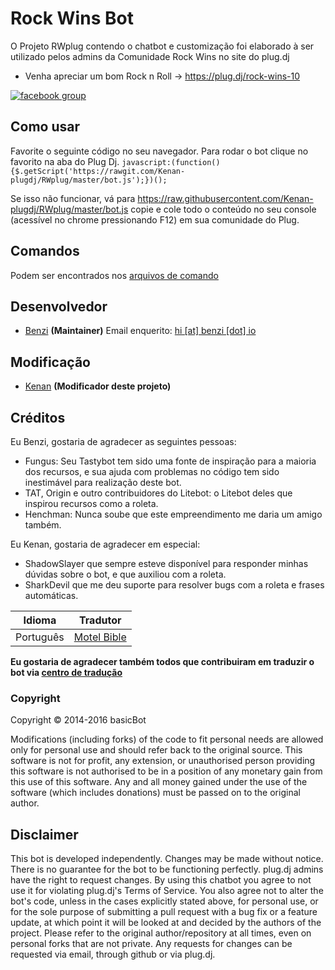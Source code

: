# Rock Wins Bot
 O Projeto RWplug contendo o chatbot e customização foi elaborado à ser utilizado pelos admins da Comunidade Rock Wins no site do plug.dj
* Venha apreciar um bom Rock n Roll -> https://plug.dj/rock-wins-10

[![facebook group](https://img.shields.io/badge/facebook-group-3b5998.svg?style=flat)](http://bit.ly/2cxnE6a)

Como usar
------
 Favorite o seguinte código no seu navegador. Para rodar o bot clique no favorito na aba do Plug Dj. `javascript:(function(){$.getScript('https://rawgit.com/Kenan-plugdj/RWplug/master/bot.js');})();` 

 Se isso não funcionar, vá para https://raw.githubusercontent.com/Kenan-plugdj/RWplug/master/bot.js copie e cole todo o conteúdo no seu console (acessível no chrome pressionando F12) em sua comunidade do Plug.

Comandos
------
Podem ser encontrados nos [arquivos de comando](https://github.com/Kenan-plugdj/RWplug/blob/master/commands.md)

Desenvolvedor
----------
 - [Benzi](https://github.com/Benzi) __(Maintainer)__
Email enquerito: [hi [at] benzi [dot] io](mailto:hi@benzi.io)

Modificação
----------
 - [Kenan](https://github.com/Kenan-plugdj) __(Modificador deste projeto)__ 

Créditos
--------

Eu Benzi, gostaria de agradecer as seguintes pessoas:

- Fungus: Seu Tastybot tem sido uma fonte de inspiração para a maioria dos recursos, e sua ajuda com problemas no código tem sido inestimável para realização deste bot.
- TAT, Origin e outro contribuidores do Litebot: o Litebot deles que inspirou recursos como a roleta.
- Henchman: Nunca soube que este empreendimento me daria um amigo também.

Eu Kenan, gostaria de agradecer em especial: 

- ShadowSlayer que sempre esteve disponível para responder minhas dúvidas sobre o bot, e que auxiliou com a roleta.
- SharkDevil que me deu suporte para resolver bugs com a roleta e frases automáticas. 

|Idioma | Tradutor|
|:------:|:---------:|
|Português|[Motel Bible](https://github.com/motelbible)|

__Eu gostaria de agradecer também todos que contribuiram em traduzir o bot via [centro de tradução](https://basicbot.oneskyapp.com/admin/collaborators)__

### Copyright

Copyright &copy; 2014-2016 basicBot

Modifications (including forks) of the code to fit personal needs are allowed only for personal use and should refer back to the original source.
This software is not for profit, any extension, or unauthorised person providing this software is not authorised to be in a position of any monetary gain from this use of this software. Any and all money gained under the use of the software (which includes donations) must be passed on to the original author.


Disclaimer
----------

This bot is developed independently. Changes may be made without notice. There is no guarantee for the bot to be functioning perfectly.
plug.dj admins have the right to request changes.
By using this chatbot you agree to not use it for violating plug.dj's Terms of Service.
You also agree not to alter the bot's code, unless in the cases explicitly stated above, for personal use, or for the sole purpose of submitting a pull request with a bug fix or a feature update, at which point it will be looked at and decided by the authors of the project.
Please refer to the original author/repository at all times, even on personal forks that are not private.
Any requests for changes can be requested via email, through github or via plug.dj.

